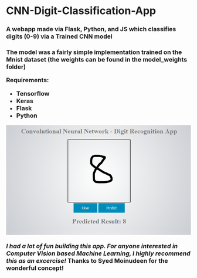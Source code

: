 # CNN-Digit-Classification-App
<h3>A webapp made via Flask, Python, and JS which classifies digits (0-9) via a Trained CNN model<h3>

The model was a fairly simple implementation trained on the Mnist dataset (the weights can be found in the model_weights folder)

Requirements:
* Tensorflow
* Keras
* Flask
* Python

![GitHub Logo](CNN_digit_classification_app_img.png)


*I had a lot of fun building this app. For anyone interested in Computer Vision based Machine Learning, I highly recommend this as an excercise!* Thanks to Syed Moinudeen for the wonderful concept!

